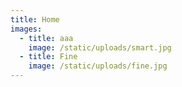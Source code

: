 ```yaml
---
title: Home
images:
  - title: aaa
    image: /static/uploads/smart.jpg
  - title: Fine
    image: /static/uploads/fine.jpg
---
```

